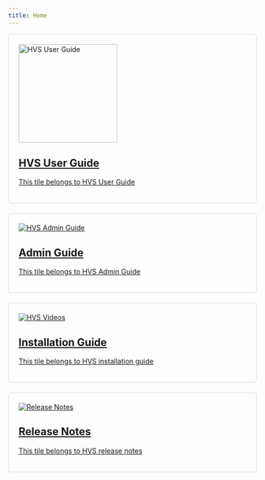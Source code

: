 ```yaml
---
title: Home
---
```

<div class="md-grid">
  <div class="md-cell md-cell--4">
    <a href="../User Guide/GetStarted">
      <div class="md-card">
        <div class="md-card__media md-card__media--16:9">
          <img src="../HVS/assets/images/tile1.jpg" alt="HVS User Guide" style="max-width: 100%; height: 200px; margin:0px auto;">
        </div>
        <div class="md-card__content">
          <h2 class="md-card__title">HVS User Guide</h2>
          <p class="md-card__description">This tile belongs to HVS User Guide</p>
        </div>
      </div>
    </a>
  </div>
  <div class="md-cell md-cell--4">
    <a href="../Admin Guide/AdminGuide">
      <div class="md-card">
        <div class="md-card__media md-card__media--16:9">
          <img src="../HVS/assets/images/tile2.jpg" alt="HVS Admin Guide" style="max-width: 100%;">
        </div>
        <div class="md-card__content">
          <h2 class="md-card__title">Admin Guide</h2>
          <p class="md-card__description">This tile belongs to HVS Admin Guide</p>
        </div>
      </div>
    </a>
  </div>

  <div class="md-cell md-cell--4">
    <a href="../Installation Guide/InstallationGuide">
      <div class="md-card">
        <div class="md-card__media md-card__media--16:9">
          <img src="../HVS/assets/images/tile3.jpg" alt="HVS Videos" style="max-width: 100%;">
        </div>
        <div class="md-card__content">
          <h2 class="md-card__title">Installation Guide</h2>
          <p class="md-card__description">This tile belongs to HVS installation guide</p>
        </div>
      </div>
    </a>
  </div>




  <div class="md-cell md-cell--4">
    <a href="../What's new/ReleaseNotes">
      <div class="md-card">
        <div class="md-card__media md-card__media--16:9">
          <img src="../HVS/assets/images/tile4.jpg" alt="Release Notes" style="max-width: 100%;">
        </div>
        <div class="md-card__content">
          <h2 class="md-card__title">Release Notes</h2>
          <p class="md-card__description">This tile belongs to HVS release notes</p>
        </div>
      </div>
    </a>
  </div>

<style>
.md-grid {
  display: flex; /* Use flexbox for horizontal layout */
  flex-wrap: wrap; /* Allow tiles to wrap to the next row if needed */
  justify-content: space-between; /* Add space between tiles */
}

.md-cell {
  flex: 1; /* Allow cells to grow and shrink to fill available space */
  min-width: 300px; /* Set a minimum width for each tile */
  margin-bottom: 20px; /* Add vertical spacing between rows */
}

.md-card {
  border: 1px solid #ddd; /* Add a solid border with a light gray color */
  border-radius: 5px; /* Add rounded corners for a more polished look */
  padding: 20px; /* Add some padding inside the card for better content spacing */
}
</style>

<script src="custom.js"></script>
</body>
